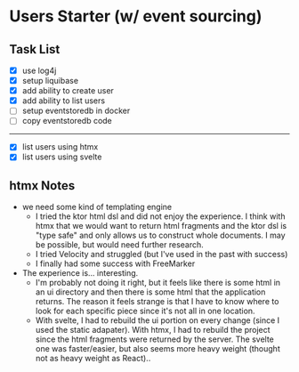 # Users Starter (w/ event sourcing)

## Task List

- [x] use log4j
- [x] setup liquibase
- [x] add ability to create user
- [x] add ability to list users
- [ ] setup eventstoredb in docker
- [ ] copy eventstoredb code

---

- [x] list users using htmx
- [x] list users using svelte

## htmx Notes

- we need some kind of templating engine
    - I tried the ktor html dsl and did not enjoy the experience. I think with htmx that we would want to return html
      fragments and the ktor dsl is "type safe" and only allows us to construct whole documents. I may be possible, but
      would need further research.
    - I tried Velocity and struggled (but I've used in the past with success)
    - I finally had some success with FreeMarker
- The experience is... interesting.
    - I'm probably not doing it right, but it feels like there is some html in an ui directory and then there is some
      html that the application returns. The reason it feels strange is that I have to know where to look for each
      specific piece since it's not all in one location.
    - With svelte, I had to rebuild the ui portion on every change (since I used the static adapater). With htmx, I had
      to rebuild the project since the html fragments were returned by the server. The svelte one was faster/easier, but
      also seems more heavy weight (thought not as heavy weight as React)..
